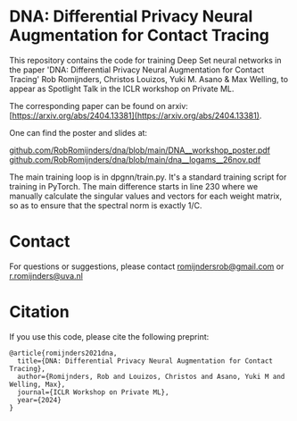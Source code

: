 # DNA: Differential Privacy Neural Augmentation for Contact Tracing

This repository contains the code for training Deep Set neural networks in the paper
'DNA: Differential Privacy Neural Augmentation for Contact Tracing' Rob Romijnders, Christos Louizos, Yuki M. Asano & Max Welling, to appear as Spotlight Talk in the ICLR workshop on Private ML.

The corresponding paper can be found on arxiv: [https://arxiv.org/abs/2404.13381](https://arxiv.org/abs/2404.13381).

One can find the poster and slides at:

[github.com/RobRomijnders/dna/blob/main/DNA__workshop_poster.pdf](https://github.com/RobRomijnders/dna/blob/main/DNA__workshop_poster.pdf)
[github.com/RobRomijnders/dna/blob/main/dna__logams__26nov.pdf](https://github.com/RobRomijnders/dna/blob/main/dna__logams__26nov.pdf)

The main training loop is in dpgnn/train.py. It's a standard training script for training in PyTorch. The main difference starts in line 230 where we manually calculate the singular values and vectors for each weight matrix, so as to ensure that the spectral norm is exactly 1/C.

# Contact
For questions or suggestions, please contact romijndersrob@gmail.com or r.romijnders@uva.nl

# Citation
If you use this code, please cite the following preprint:
```
@article{romijnders2021dna,
  title={DNA: Differential Privacy Neural Augmentation for Contact Tracing},
  author={Romijnders, Rob and Louizos, Christos and Asano, Yuki M and Welling, Max},
  journal={ICLR Workshop on Private ML},
  year={2024}
}
```
